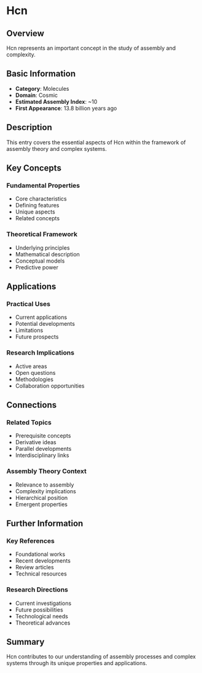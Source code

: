 # Hcn

## Overview

Hcn represents an important concept in the study of assembly and complexity.

## Basic Information

- **Category**: Molecules
- **Domain**: Cosmic
- **Estimated Assembly Index**: ~10
- **First Appearance**: 13.8 billion years ago

## Description

This entry covers the essential aspects of Hcn within the framework of assembly theory and complex systems.

## Key Concepts

### Fundamental Properties
- Core characteristics
- Defining features
- Unique aspects
- Related concepts

### Theoretical Framework
- Underlying principles
- Mathematical description
- Conceptual models
- Predictive power

## Applications

### Practical Uses
- Current applications
- Potential developments
- Limitations
- Future prospects

### Research Implications
- Active areas
- Open questions
- Methodologies
- Collaboration opportunities

## Connections

### Related Topics
- Prerequisite concepts
- Derivative ideas
- Parallel developments
- Interdisciplinary links

### Assembly Theory Context
- Relevance to assembly
- Complexity implications
- Hierarchical position
- Emergent properties

## Further Information

### Key References
- Foundational works
- Recent developments
- Review articles
- Technical resources

### Research Directions
- Current investigations
- Future possibilities
- Technological needs
- Theoretical advances

## Summary

Hcn contributes to our understanding of assembly processes and complex systems through its unique properties and applications.
